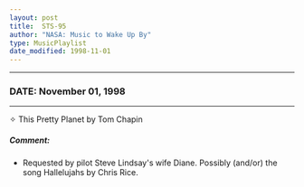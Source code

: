 ```yaml
---
layout: post
title:  STS-95
author: "NASA: Music to Wake Up By"
type: MusicPlaylist
date_modified: 1998-11-01
---
```


----
### DATE: November 01, 1998
----
✧ This Pretty Planet by Tom Chapin

##### Comment:
* Requested by pilot Steve Lindsay's wife Diane. Possibly (and/or) the song Hallelujahs by Chris Rice.
